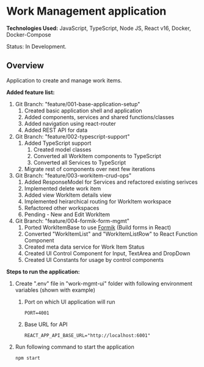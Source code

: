 # Work Management application

**Technologies Used:** JavaScript, TypeScript, Node JS, React v16, Docker, Docker-Compose

Status: In Development.

## Overview

Application to create and manage work items.

**Added feature list:**

1. Git Branch: "feature/001-base-application-setup"
    1. Created basic application shell and application
    2. Added components, services and shared functions/classes
    3. Added navigation using react-router
    4. Added REST API for data
2. Git Branch: "feature/002-typescript-support"
    1. Added TypeScript support
        1. Created model classes
        2. Converted all WorkItem components to TypeScript
        3. Converted all Services to TypeScript
    2. Migrate rest of components over next few iterations
3. Git Branch: "feature/003-workitem-crud-ops"
    1. Added ResponseModel for Services and refactored existing serivces
    2. Implemented delete work item
    3. Added view WorkItem details view
    4. Implemented heirarchical routing for WorkItem workspace
    5. Refactored other workspaces
    6. Pending - New and Edit WorkItem
4. Git Branch: "feature/004-formik-form-mgmt"
    1. Ported WorkItemBase to use [Formik](https://jaredpalmer.com/formik/) (Build forms in React)
    2. Converted "WorkItemList" and "WorkItemListRow" to React Function Component
    3. Created meta data service for Work Item Status
    4. Created UI Control Component for Input, TextArea and DropDown
    5. Created UI Constants for usage by control components

**Steps to run the application:**

1. Create ".env" file in "work-mgmt-ui" folder with following environment variables (shown with example)
    1. Port on which UI application will run

        ```PORT=4001```

    2. Base URL for API

        ```REACT_APP_API_BASE_URL="http://localhost:6001"```

2. Run following command to start the application 

    ```npm start```
